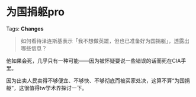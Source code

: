# 为国捐躯pro

Tags: **Changes**

> 如何看待泽连斯基表示「我不想做英雄，但也已准备好为国捐躯」，透露出哪些信息？



他如果会死，几乎只有一种可能——因为被怀疑要说一些错误的话而死在CIA手里。

因为出卖人民卖得不够便宜、不够快、不够彻底而被买家处决，这算不算“为国捐躯”，这很值得tw学术界探讨一下。



